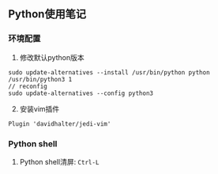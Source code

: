 ## Python使用笔记

### 环境配置

1. 修改默认python版本
```
sudo update-alternatives --install /usr/bin/python python /usr/bin/python3 1
// reconfig
sudo update-alternatives --config python3
```

2. 安装vim插件
```
Plugin 'davidhalter/jedi-vim'
```

### Python shell

1. Python shell清屏: `Ctrl-L`
